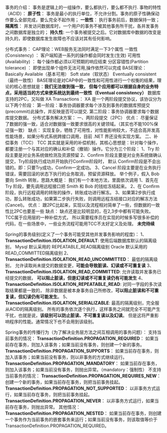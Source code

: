事务的介绍：
    事务是逻辑上的一组操作，要么都执行，要么都不执行.
    事物的特性（ACID）：
        **原子性**： 事务是最小的执行单位，不允许分割。事务的原子性确保动作要么全部完成，要么完全不起作用；
        **一致性**： 执行事务前后，数据保持一致；
        **隔离性**： 并发访问数据库时，一个用户的事务不被其他事务所干扰，各并发事务之间数据库是独立的；
        **持久性**: 一个事务被提交之后。它对数据库中数据的改变是持久的，即使数据库发生故障也不应该对其有任何影响。

分布式事务：
    CAP理论：WEB服务无法同时满足一下3个属性
        一致性(Consistency) ： 客户端知道一系列的操作都会同时发生(生效)
        可用性(Availability) ： 每个操作都必须以可预期的响应结束
        分区容错性(Partition tolerance) ： 即使出现单个组件无法可用,操作依然可以完成
    BASE理论：
        Basically Available（基本可用）
        Soft state（软状态）
        Eventually consistent（最终一致性）
            BASE理论是对CAP中的一致性和可用性进行一个权衡的结果，理论的核心思想就是：**我们无法做到强一致，
       但每个应用都可以根据自身的业务特点，采用适当的方式来使系统达到最终一致性（Eventual consistency）**
    数据库支持的2PC，又叫做 XA Transactions：
         XA 是一个两阶段提交协议，该协议分为以下两个阶段：
         第一阶段：事务协调器要求每个涉及到事务的数据库预提交(precommit)此操作，并反映是否可以提交.
         第二阶段：事务协调器要求每个数据库提交数据。
    分布式事务解决方案：
        一、两阶段提交（2PC）
            优点： 尽量保证了数据的强一致，适合对数据强一致要求很高的关键领域。（其实也不能100%保证强一致）
            缺点： 实现复杂，牺牲了可用性，对性能影响较大，不适合高并发高性能场景，如果分布式系统跨接口调用，目前 .NET 界还没有实现方案。
        二、补偿事务（TCC）
            TCC 其实就是采用的补偿机制，其核心思想是：针对每个操作，都要注册一个与其对应的确认和补偿（撤销）操作。它分为三个阶段：
                1、Try 阶段主要是对业务系统做检测及资源预留
                2、Confirm 阶段主要是对业务系统做确认提交，Try阶段执行成功并开始执行Confirm阶段时，
            默认 Confirm阶段是不会出错的。即：只要Try成功，Confirm一定成功。
                3、Cancel 阶段主要是在业务执行错误，需要回滚的状态下执行的业务取消，预留资源释放。
            举个例子，假入 Bob 要向 Smith 转账，思路大概是：
            我们有一个本地方法，里面依次调用
                1、首先在 Try 阶段，要先调用远程接口把 Smith 和 Bob 的钱给冻结起来。
                2、在 Confirm 阶段，执行远程调用的转账的操作，转账成功进行解冻。
                3、如果第2步执行成功，那么转账成功，如果第二步执行失败，则调用远程冻结接口对应的解冻方法 (Cancel)。
            优点： 跟2PC比起来，实现以及流程相对简单了一些，但数据的一致性比2PC也要差一些
            缺点： 缺点还是比较明显的，在2,3步中都有可能失败。TCC属于应用层的一种补偿方式，
            所以需要程序员在实现的时候多写很多补偿的代码，在一些场景中，一些业务流程可能用TCC不太好定义及处理。
        **未完待续**
        
Spring的事务级别(定义了一个事务可能受其他并发事务影响的程度)：
    1、**TransactionDefinition.ISOLATION_DEFAULT**: 使用后端数据库默认的隔离级别，
    Mysql 默认采用的 REPEATABLE_READ隔离级别 Oracle 默认采用的 READ_COMMITTED隔离级别
    2、**TransactionDefinition.ISOLATION_READ_UNCOMMITTED**： 最低的隔离级别，
    允许读取尚未提交的数据变更，**可能会导致脏读、幻读或不可重复读**
    3、**TransactionDefinition.ISOLATION_READ_COMMITTED**: 允许读取并发事务已经提交的数据，
    **可以阻止脏读，但是幻读或不可重复读仍有可能发生**
    4、**TransactionDefinition.ISOLATION_REPEATABLE_READ**: 对同一字段的多次读取结果都是一致的，
    除非数据是被本身事务自己所修改，**可以阻止脏读和不可重复读，但幻读仍有可能发生**。
    5、**TransactionDefinition.ISOLATION_SERIALIZABLE**: 最高的隔离级别，完全服从ACID的隔离级别。
    所有的事务依次逐个执行，这样事务之间就完全不可能产生干扰，也就是说，**该级别可以防止脏读、不可重复读以及幻读**。
    但是这将严重影响程序的性能。通常情况下也不会用到该级别。

Spring事务的传播行为（为了解决业务层方法之间互相调用的事务问题）：
    支持当前事务的情况：
    **TransactionDefinition.PROPAGATION_REQUIRED**： 如果当前存在事务，则加入该事务；如果当前没有事务，则创建一个新的事务。
    **TransactionDefinition.PROPAGATION_SUPPORTS**： 如果当前存在事务，则加入该事务；如果当前没有事务，则以非事务的方式继续运行。
    **TransactionDefinition.PROPAGATION_MANDATORY**： 如果当前存在事务，则加入该事务；如果当前没有事务，则抛出异常。（mandatory：强制性）
    不支持当前事务的情况：
    **TransactionDefinition.PROPAGATION_REQUIRES_NEW**： 创建一个新的事务，如果当前存在事务，则把当前事务挂起。
    **TransactionDefinition.PROPAGATION_NOT_SUPPORTED**： 以非事务方式运行，如果当前存在事务，则把当前事务挂起。
    **TransactionDefinition.PROPAGATION_NEVER**： 以非事务方式运行，如果当前存在事务，则抛出异常。
    其他情况：
    **TransactionDefinition.PROPAGATION_NESTED**： 如果当前存在事务，则创建一个事务作为当前事务的嵌套事务来运行；如果当前没有事务，则该取值等价于TransactionDefinition.PROPAGATION_REQUIRED。
